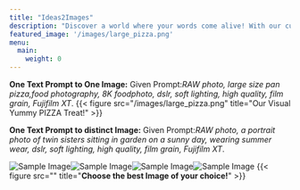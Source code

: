 ```yaml
---
title: "Ideas2Images"
description: "Discover a world where your words come alive! With our cutting-edge AI technology, transform your textual ideas into captivating visuals in just a few clicks.Whether you’re looking for a single image or exploring distinct designs for your prompt, we’ve got you covered.Dive into a seamless experience tailored to your creative vision."
featured_image: '/images/large_pizza.png'
menu:
  main:
    weight: 0
---
```

**One Text Prompt to One Image:**
Given Prompt:_RAW photo, large size pan pizza,food photography, 8K foodphoto, dslr, soft lighting, high quality, film grain, Fujifilm XT_.
{{< figure src="/images/large_pizza.png" title="Our Visual Yummy PIZZA Treat!" >}}

**One Text Prompt to distinct Image:**
Given Prompt:_RAW photo, a portrait photo of twin sisters sitting in garden on a sunny day, wearing summer wear, dslr, soft lighting, high quality, film grain, Fujifilm XT_.

![Sample Image](/images/twin1.png)![Sample Image](/images/twin2.png)![Sample Image](/images/twin3.png)![Sample Image](/images/twin4.png)
{{< figure src="" title="**Choose the best Image of your choice!**" >}}

